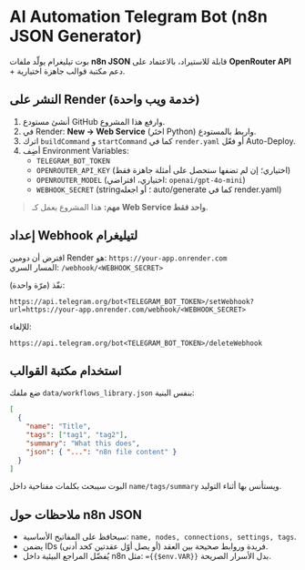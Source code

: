 # AI Automation Telegram Bot (n8n JSON Generator)

بوت تيليغرام يولّد ملفات **n8n JSON** قابلة للاستيراد، بالاعتماد على **OpenRouter API** + دعم مكتبة قوالب جاهزة اختيارية.

## النشر على Render (خدمة ويب واحدة)
1. أنشئ مستودع GitHub وارفع هذا المشروع.
2. في Render: **New → Web Service** (اختَر Python) واربط بالمستودع.
3. اترك `buildCommand` و `startCommand` كما في `render.yaml` أو فعّل Auto-Deploy.
4. أضِف Environment Variables:
   - `TELEGRAM_BOT_TOKEN`
   - `OPENROUTER_API_KEY` (اختياري؛ إن لم تضفها ستحصل على أمثلة جاهزة فقط)
   - `OPENROUTER_MODEL` (اختياري، افتراضي: `openai/gpt-4o-mini`)
   - `WEBHOOK_SECRET` (string؛ أو اجعله auto/generate كما في render.yaml)

> **مهم:** هذا المشروع يعمل كـ **Web Service واحد فقط**.

## إعداد Webhook لتيليغرام
افترض أن دومين Render هو: `https://your-app.onrender.com`  
المسار السري: `/webhook/<WEBHOOK_SECRET>`

نفّذ (مرّة واحدة):
```
https://api.telegram.org/bot<TELEGRAM_BOT_TOKEN>/setWebhook?url=https://your-app.onrender.com/webhook/<WEBHOOK_SECRET>
```

للإلغاء:
```
https://api.telegram.org/bot<TELEGRAM_BOT_TOKEN>/deleteWebhook
```

## استخدام مكتبة القوالب
ضع ملفك `data/workflows_library.json` بنفس البنية:
```json
[
  {
    "name": "Title",
    "tags": ["tag1", "tag2"],
    "summary": "What this does",
    "json": { "...": "n8n file content" }
  }
]
```
البوت سيبحث بكلمات مفتاحية داخل `name/tags/summary` ويستأنس بها أثناء التوليد.

## ملاحظات حول n8n JSON
- سيحافظ على المفاتيح الأساسية: `name, nodes, connections, settings, tags`.
- يضمن IDs فريدة وروابط صحيحة بين العقد (أو يصل أوّل عقدتين كحد أدنى).
- يُفضّل المراجع البيئية داخل n8n مثل: `={{$env.VAR}}` بدل الأسرار الصريحة.
